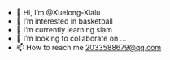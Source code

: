 - 👋 Hi, I’m @Xuelong-Xialu
- 👀 I’m interested in basketball
- 🌱 I’m currently learning slam
- 💞️ I’m looking to collaborate on ...
- 📫 How to reach me 2033588679@qq.com

<!---
Xuelong-Xialu/Xuelong-Xialu is a ✨ special ✨ repository because its `README.md` (this file) appears on your GitHub profile.
You can click the Preview link to take a look at your changes.
--->
